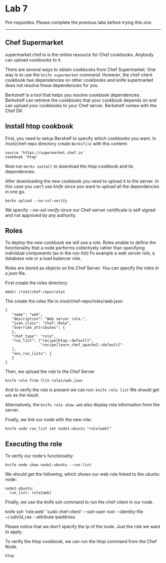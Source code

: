 # Lab 7

Pre-requisites: Please complete the previous labs before trying this one.

---

## Chef Supermarket
supermarket.chef.io is the online resource for Chef cookbooks. Anybody can upload cookbooks to it.  

There are several ways to obtain cookbooks from Chef Supermarket. One way is to use the ```knife supermarket``` command. However, the chef-client cookbook has dependencies on other cookbooks and knife supermarket does not resolve these dependencies for you.

Berkshelf is a tool that helps you resolve cookbook dependencies. Berkshelf can retrieve the cookbooks that your cookbook depends on and can upload your cookbooks to your Chef server. Berkshelf comes with the Chef DK


## Install htop cookbook

First, you need to setup Bershelf to specify which cookbooks you want. In /root/chef-repo directory create ```Berksfile``` with this content:

```
source 'https://supermarket.chef.io'
cookbook 'htop'
```

Now run ```berks install``` to download the *htop* cookbook and its dependencies.

After downloading the new cookbook you need to upload it to the server. In this case you can't use *knife* since you want to upload all the dependencies in one go. 

```
berks upload --no-ssl-verify
```

We specify *--no-ssl-verify* since our Chef-server certificate is self signed and not approved by any authority. 

## Roles
To deploy the new cookbook we will use a role. Roles enable to define the functionality that a node performs collectively rather than specifying individual components (as in the run-list) Fo example a web server role, a database role or a load balancer role.

Roles are stored as objects on the Chef Server. You can specify the roles in a json file.

First create the roles directory:
```
mkdir /root/chef-repo/roles
```

The create the roles file in /root/chef-repo/roles/web.json

```
{
   "name": "web",
   "description": "Web server role.",
   "json_class": "Chef::Role",
   "override_attributes": {
   },
   "chef_type": "role",
   "run_list": ["recipe[htop::default]",
                "recipe[learn_chef_apache2::default]"
   ],
   "env_run_lists": {
   }
}
```

Then, we upload the role to the Chef Server
```
knife role from file roles/web.json
```

And to verify the role is present we can run: ```knife role list``` We should get ```web``` as the result.

Alternatively, the ```knife role show web``` also display role information from the server. 


Finally, we link our node with the new role:
```
knife node run_list set node1-ubuntu "role[web]"
```


## Executing the role

To verify our node's functionality:

```
knife node show node1-ubuntu --run-list
```

We should get the following, which shows our web role linked to the ubuntu node: 
```
node1-ubuntu:
  run_list: role[web]
```

Finally, we use the knife ssh command to run the chef-client in our node.

knife ssh 'role:web' 'sudo chef-client' --ssh-user root --identity-file ~/.ssh/id_rsa --attribute ipaddress

Please notice that we don't specify the ip of the node. Just the role we want to apply.

To verify the *htop* cookbook, we can run the htop command from the Chef Node.

```
htop
```




